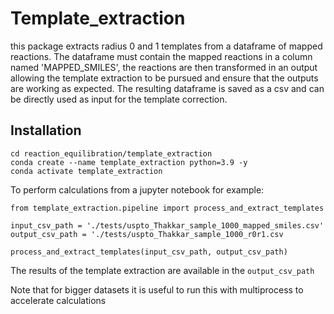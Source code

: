 # Template_extraction

this package extracts radius 0 and 1 templates from a dataframe of mapped reactions.
The dataframe must contain the mapped reactions in a column named 'MAPPED_SMILES', the reactions are then transformed in an output allowing the template extraction to be pursued and ensure that the outputs are working as expected.
The resulting dataframe is saved as a csv and can be directly used as input for the template correction.

## Installation

```
cd reaction_equilibration/template_extraction
conda create --name template_extraction python=3.9 -y
conda activate template_extraction
```

To perform calculations from a jupyter notebook for example:
```
from template_extraction.pipeline import process_and_extract_templates

input_csv_path = './tests/uspto_Thakkar_sample_1000_mapped_smiles.csv'
output_csv_path = './tests/uspto_Thakkar_sample_1000_r0r1.csv

process_and_extract_templates(input_csv_path, output_csv_path)
```

The results of the template extraction are available in the ```output_csv_path```

Note that for bigger datasets it is useful to run this with multiprocess to accelerate calculations
